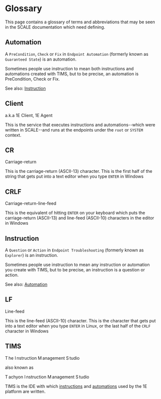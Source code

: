 # Glossary
This page contains a glossary of terms and abbreviations that may be seen in the SCALE documentation which need defining.

## Automation
A `PreCondition`, `Check` or `Fix` in `Endpoint Automation` (formerly known as `Guaranteed State`) is an automation.

Sometimes people use instruction to mean both instructions and automations created with TIMS, but to be precise, an automation is PreCondition, Check or Fix.

See also: [Instruction](#instruction)

## Client
a.k.a 1E Client, 1E Agent
 
This is the service that executes instructions and automations--which were written in SCALE--and runs at the endpoints under the `root` or `SYSTEM` context.

## CR
Carriage-return

This is the carriage-return (ASCII-13) character. This is the first half of the string that gets put into a text editor when you type `ENTER` in Windows

## CRLF
Carriage-return-line-feed
 
This is the equivalent of hitting `ENTER` on your keyboard which puts the carriage-return (ASCII-13) and line-feed (ASCII-10) characters in the editor in Windows

## Instruction
A `Question` or `Action` in `Endpoint Troubleshooting` (formerly known as `Explorer`) is an instruction.

Sometimes people use instruction to mean any instruction or automation you create with TIMS, but to be precise, an instruction is a question or action.

See also: [Automation](#automation)

## LF
Line-feed

This is the line-feed (ASCII-10) character. This is the character that gets put into a text editor when you type `ENTER` in Linux, or the last half of the `CRLF` character in Windows

## TIMS
T he
I nstruction
M anagement
S tudio

also known as

T achyon
I nstruction
M anagement
S tudio

TIMS is the IDE with which [instructions](#instruction) and [automations](#automation) used by the 1E platform are written.

